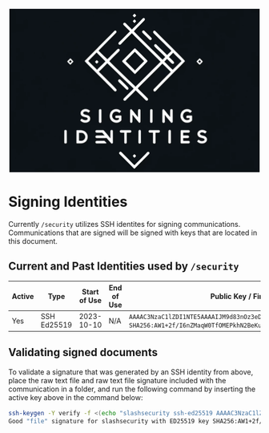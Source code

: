 <p align="center">
<img src="./assets/signing_identities.png" alt="Signing Identities" width="500"/>
</p>

# Signing Identities

Currently `/security` utilizes SSH identites for signing communications. Communications that are signed will be signed with keys that are located in this document.

## Current and Past Identities used by `/security`

| Active |     Type    | Start of Use | End of Use |  Public Key / Fingerprint | Intended Purpose |
|--------|-------------|--------------|------------|---------------------------|------------------|
|   Yes  | SSH Ed25519 |  2023-10-10  |    N/A     | `AAAAC3NzaC1lZDI1NTE5AAAAIJM9d83nOz3eDRsK63DcS35rBW0QVRdhwF+X6U/jnwdK` `SHA256:AW1+2f/I6nZMaqW0TfOMEPkhN2BeKus0NdfWPPmVOFA` | `slashsecurity` |

## Validating signed documents

To validate a signature that was generated by an SSH identity from above, place the raw text file and raw text file signature included with the communication in a folder, and run the following command by inserting the active key above in the command below:

```sh
ssh-keygen -Y verify -f <(echo "slashsecurity ssh-ed25519 AAAAC3NzaC1lZDI1NTE5AAAAIJM9d83nOz3eDRsK63DcS35rBW0QVRdhwF+X6U/jnwdK") -n file -I slashsecurity -s advisory.txt.sig < advisory.txt
Good "file" signature for slashsecurity with ED25519 key SHA256:AW1+2f/I6nZMaqW0TfOMEPkhN2BeKus0NdfWPPmVOFA
```
